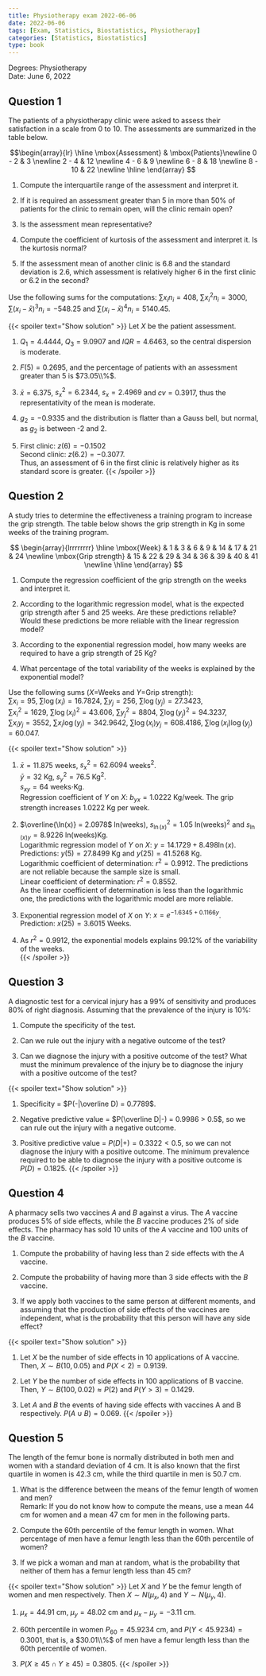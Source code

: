 ```yaml
---
title: Physiotherapy exam 2022-06-06
date: 2022-06-06
tags: [Exam, Statistics, Biostatistics, Physiotherapy]
categories: [Statistics, Biostatistics]
type: book
---
```


Degrees: Physiotherapy  
Date: June 6, 2022

## Question 1

The patients of a physiotherapy clinic were asked to assess their satisfaction in a scale from 0 to 10. The assessments are summarized in the table below.

$$\begin{array}{lr} 
\hline 
\mbox{Assessment} & \mbox{Patients}\newline
0 - 2 & 3 \newline
2 - 4 & 12 \newline
4 - 6 & 9 \newline
6 - 8 & 18 \newline
8 - 10 & 22 \newline
\hline \end{array}
$$

1. Compute the interquartile range of the assessment and interpret it.

2. If it is required an assessment greater than 5 in more than 50% of patients for the clinic to remain open, will the clinic remain open?

3. Is the assessment mean representative?

4. Compute the coefficient of kurtosis of the assessment and interpret it. Is the kurtosis normal?

5. If the assessment mean of another clinic is 6.8 and the standard deviation is 2.6, which assessment is relatively higher 6 in the first clinic or 6.2 in the second?

Use the following sums for the computations: $\sum x_in_i=408$, $\sum x_i^2n_i=3000$, $\sum (x_i-\bar x)^3n_i=-548.25$ and $\sum (x_i-\bar x)^4n_i=5140.45$.

{{< spoiler text="Show solution" >}}
Let $X$ be the patient assessment.

1. $Q_1= 4.4444$, $Q_3=9.0907$ and $IQR = 4.6463$, so the central dispersion is moderate.

2. $F(5)=0.2695$, and the percentage of patients with an assessment greater than 5 is $73.05\\%$.

3. $\bar x = 6.375$, $s_x^2 = 6.2344$, $s_x=2.4969$ and $cv=0.3917$, thus the representativity of the mean is moderate.

4. $g_2 = -0.9335$ and the distribution is flatter than a Gauss bell, but normal, as $g_2$ is between -2 and 2.

5. First clinic: $z(6)=-0.1502$  
Second clinic: $z(6.2)=-0.3077$.  
Thus, an assessment of 6 in the first clinic is relatively higher as its standard score is greater.
{{< /spoiler >}}

## Question 2

A study tries to determine the effectiveness a training program to increase the grip strength. The table below shows the grip strength in Kg in some weeks of the training program.

$$
\begin{array}{lrrrrrrrr}
\hline
\mbox{Week} & 1 & 3 & 6 & 9 & 14 & 17 & 21 & 24 \newline
\mbox{Grip strength} & 15 & 22 & 29 & 34 & 36 & 39 & 40 & 41 \newline
\hline
\end{array}
$$

1. Compute the regression coefficient of the grip strength on the weeks and interpret it.

2. According to the logarithmic regression model, what is the expected grip strength after 5 and 25 weeks. Are these predictions reliable? Would these predictions be more reliable with the linear regression model?

3. According to the exponential regression model, how many weeks are required to have a grip strength of 25 Kg?

4. What percentage of the total variability of the weeks is explained by the exponential model?

Use the following sums ($X$=Weeks and $Y$=Grip strength):  
$\sum x_i=95$, $\sum \log(x_i)=16.7824$, $\sum y_j=256$, $\sum \log(y_j)=27.3423$,  
$\sum x_i^2=1629$, $\sum \log(x_i)^2=43.606$, $\sum y_j^2=8804$, $\sum \log(y_j)^2=94.3237$,  
$\sum x_iy_j=3552$, $\sum x_i\log(y_j)=342.9642$, $\sum \log(x_i)y_j=608.4186$, $\sum \log(x_i)\log(y_j)=60.047$.


{{< spoiler text="Show solution" >}}
1. $\bar x=11.875$ weeks, $s_x^2=62.6094$ weeks$^2$.  
$\bar y=32$ Kg, $s_y^2=76.5$ Kg$^2$.  
$s_{xy}=64$ weeks$\cdot$Kg.  
Regression coefficient of $Y$ on $X$: $b_{yx} = 1.0222$ Kg/week. The grip strength increases $1.0222$ Kg per week.

2. $\overline{\ln(x)} = 2.0978$ ln(weeks), $s_{\ln(x)}^2 = 1.05$ ln(weeks)$^2$ and $s_{\ln(x)y} = 8.9226$ ln(weeks)Kg.  
Logarithmic regression model of $Y$ on $X$: $y = 14.1729 + 8.498 \ln(x)$.  
Predictions: $y(5) = 27.8499$ Kg and $y(25) = 41.5268$ Kg.  
Logarithmic coefficient of determination: $r^2 = 0.9912$. The predictions are not reliable because the sample size is small.  
Linear coefficient of determination: $r^2 = 0.8552$.  
As the linear coefficient of determination is less than the logarithmic one, the predictions with the logarithmic model are more reliable.

3. Exponential regression model of $X$ on $Y$: $x = e^{-1.6345 + 0.1166y}$.  
Prediction: $x(25)=3.6015$ Weeks.

4. As $r^2 = 0.9912$, the exponential models explains $99.12$% of the variability of the weeks.  
{{< /spoiler >}}

## Question 3

A diagnostic test for a cervical injury has a 99% of sensitivity and produces 80% of right diagnosis. Assuming that the prevalence of the injury is 10%:

1. Compute the specificity of the test.

2. Can we rule out the injury with a negative outcome of the test?

3. Can we diagnose the injury with a positive outcome of the test? What must the minimum prevalence of the injury be to diagnose the injury with a positive outcome of the test?

{{< spoiler text="Show solution" >}}
1. Specificity = $P(-|\overline D) = 0.7789$.

2. Negative predictive value = $P(\overline D|-) = 0.9986 > 0.5$, so we can rule out the injury with a negative outcome.

3. Positive predictive value = $P(D|+) = 0.3322 < 0.5$, so we can not diagnose the injury with a positive outcome. The minimum prevalence required to be able to diagnose the injury with a positive outcome is $P(D)=0.1825$.
{{< /spoiler >}}

## Question 4

A pharmacy sells two vaccines $A$ and $B$ against a virus. The $A$ vaccine produces 5% of side effects, while the $B$ vaccine produces 2% of side effects. The pharmacy has sold 10 units of the $A$ vaccine and 100 units of the $B$ vaccine.

1. Compute the probability of having less than 2 side effects with the $A$ vaccine.

2. Compute the probability of having more than 3 side effects with the $B$ vaccine.

3. If we apply both vaccines to the same person at different moments, and assuming that the production of side effects of the vaccines are independent, what is the probability that this person will have any side effect?

{{< spoiler text="Show solution" >}}
1. Let $X$ be the number of side effects in 10 applications of A vaccine. Then, $X\sim B(10, 0.05)$ and $P(X<2) = 0.9139$.

2. Let $Y$ be the number of side effects in 100 applications of B vaccine. Then, $Y\sim B(100, 0.02)\approx P(2)$ and $P(Y>3) = 0.1429$.

3. Let $A$ and $B$ the events of having side effects with vaccines A and B respectively. $P(A\cup B) = 0.069$.
{{< /spoiler >}}

## Question 5

The length of the femur bone is normally distributed in both men and women with a standard deviation of 4 cm. It is also known that the first quartile in women is 42.3 cm, while the third quartile in men is 50.7 cm.

1. What is the difference between the means of the femur length of women and men?  
Remark: If you do not know how to compute the means, use a mean 44 cm for women and a mean 47 cm for men in the following parts.

2. Compute the 60th percentile of the femur length in women. What percentage of men have a femur length less than the 60th percentile of women?

3. If we pick a woman and man at random, what is the probability that neither of them has a femur length less than 45 cm?

{{< spoiler text="Show solution" >}}
Let $X$ and $Y$ be the femur length of women and men respectively. Then $X\sim N(\mu_x, 4)$ and $Y\sim N(\mu_y,4)$.

1. $\mu_x = 44.91$ cm, $\mu_y = 48.02$ cm and $\mu_x - \mu_y = -3.11$ cm.

2. 60th percentile in women $P_{60}=45.9234$ cm, and $P(Y<45.9234) = 0.3001$, that is, a $30.01\\%$ of men have a femur length less than the 60th percentile of women.

3. $P(X\geq 45 \cap Y\geq 45) = 0.3805$. 
{{< /spoiler >}}